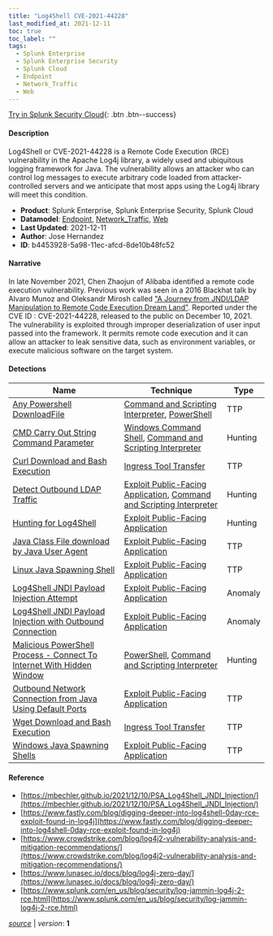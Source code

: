 ```yaml
---
title: "Log4Shell CVE-2021-44228"
last_modified_at: 2021-12-11
toc: true
toc_label: ""
tags:
  - Splunk Enterprise
  - Splunk Enterprise Security
  - Splunk Cloud
  - Endpoint
  - Network_Traffic
  - Web
---
```


[Try in Splunk Security Cloud](https://www.splunk.com/en_us/cyber-security.html){: .btn .btn--success}

#### Description

Log4Shell or CVE-2021-44228 is a Remote Code Execution (RCE) vulnerability in the Apache Log4j library, a widely used and ubiquitous logging framework for Java. The vulnerability allows an attacker who can control log messages to execute arbitrary code loaded from attacker-controlled servers and we anticipate that most apps using the Log4j library will meet this condition.

- **Product**: Splunk Enterprise, Splunk Enterprise Security, Splunk Cloud
- **Datamodel**: [Endpoint](https://docs.splunk.com/Documentation/CIM/latest/User/Endpoint), [Network_Traffic](https://docs.splunk.com/Documentation/CIM/latest/User/NetworkTraffic), [Web](https://docs.splunk.com/Documentation/CIM/latest/User/Web)
- **Last Updated**: 2021-12-11
- **Author**: Jose Hernandez
- **ID**: b4453928-5a98-11ec-afcd-8de10b48fc52

#### Narrative

In late November 2021, Chen Zhaojun of Alibaba identified a remote code execution vulnerability. Previous work was seen in a 2016 Blackhat talk by Alvaro Munoz and Oleksandr Mirosh called ["A Journey from JNDI/LDAP Manipulation to Remote Code Execution Dream Land"](https://www.blackhat.com/docs/us-16/materials/us-16-Munoz-A-Journey-From-JNDI-LDAP-Manipulation-To-RCE.pdf). Reported under the CVE ID : CVE-2021-44228, released to the public on December 10, 2021. The vulnerability is exploited through improper deserialization of user input passed into the framework. It permits remote code execution and it can allow an attacker to leak sensitive data, such as environment variables, or execute malicious software on the target system.

#### Detections

| Name        | Technique   | Type         |
| ----------- | ----------- |--------------|
| [Any Powershell DownloadFile](/endpoint/any_powershell_downloadfile/) | [Command and Scripting Interpreter](/tags/#command-and-scripting-interpreter), [PowerShell](/tags/#powershell) | TTP |
| [CMD Carry Out String Command Parameter](/endpoint/cmd_carry_out_string_command_parameter/) | [Windows Command Shell](/tags/#windows-command-shell), [Command and Scripting Interpreter](/tags/#command-and-scripting-interpreter) | Hunting |
| [Curl Download and Bash Execution](/endpoint/curl_download_and_bash_execution/) | [Ingress Tool Transfer](/tags/#ingress-tool-transfer) | TTP |
| [Detect Outbound LDAP Traffic](/network/detect_outbound_ldap_traffic/) | [Exploit Public-Facing Application](/tags/#exploit-public-facing-application), [Command and Scripting Interpreter](/tags/#command-and-scripting-interpreter) | Hunting |
| [Hunting for Log4Shell](/endpoint/hunting_for_log4shell/) | [Exploit Public-Facing Application](/tags/#exploit-public-facing-application) | Hunting |
| [Java Class File download by Java User Agent](/endpoint/java_class_file_download_by_java_user_agent/) | [Exploit Public-Facing Application](/tags/#exploit-public-facing-application) | TTP |
| [Linux Java Spawning Shell](/endpoint/linux_java_spawning_shell/) | [Exploit Public-Facing Application](/tags/#exploit-public-facing-application) | TTP |
| [Log4Shell JNDI Payload Injection Attempt](/web/log4shell_jndi_payload_injection_attempt/) | [Exploit Public-Facing Application](/tags/#exploit-public-facing-application) | Anomaly |
| [Log4Shell JNDI Payload Injection with Outbound Connection](/web/log4shell_jndi_payload_injection_with_outbound_connection/) | [Exploit Public-Facing Application](/tags/#exploit-public-facing-application) | Anomaly |
| [Malicious PowerShell Process - Connect To Internet With Hidden Window](/endpoint/malicious_powershell_process_-_connect_to_internet_with_hidden_window/) | [PowerShell](/tags/#powershell), [Command and Scripting Interpreter](/tags/#command-and-scripting-interpreter) | Hunting |
| [Outbound Network Connection from Java Using Default Ports](/endpoint/outbound_network_connection_from_java_using_default_ports/) | [Exploit Public-Facing Application](/tags/#exploit-public-facing-application) | TTP |
| [Wget Download and Bash Execution](/endpoint/wget_download_and_bash_execution/) | [Ingress Tool Transfer](/tags/#ingress-tool-transfer) | TTP |
| [Windows Java Spawning Shells](/endpoint/windows_java_spawning_shells/) | [Exploit Public-Facing Application](/tags/#exploit-public-facing-application) | TTP |

#### Reference

* [https://mbechler.github.io/2021/12/10/PSA_Log4Shell_JNDI_Injection/](https://mbechler.github.io/2021/12/10/PSA_Log4Shell_JNDI_Injection/)
* [https://www.fastly.com/blog/digging-deeper-into-log4shell-0day-rce-exploit-found-in-log4j](https://www.fastly.com/blog/digging-deeper-into-log4shell-0day-rce-exploit-found-in-log4j)
* [https://www.crowdstrike.com/blog/log4j2-vulnerability-analysis-and-mitigation-recommendations/](https://www.crowdstrike.com/blog/log4j2-vulnerability-analysis-and-mitigation-recommendations/)
* [https://www.lunasec.io/docs/blog/log4j-zero-day/](https://www.lunasec.io/docs/blog/log4j-zero-day/)
* [https://www.splunk.com/en_us/blog/security/log-jammin-log4j-2-rce.html](https://www.splunk.com/en_us/blog/security/log-jammin-log4j-2-rce.html)



[*source*](https://github.com/splunk/security_content/tree/develop/stories/log4shell_cve-2021-44228.yml) \| *version*: **1**
